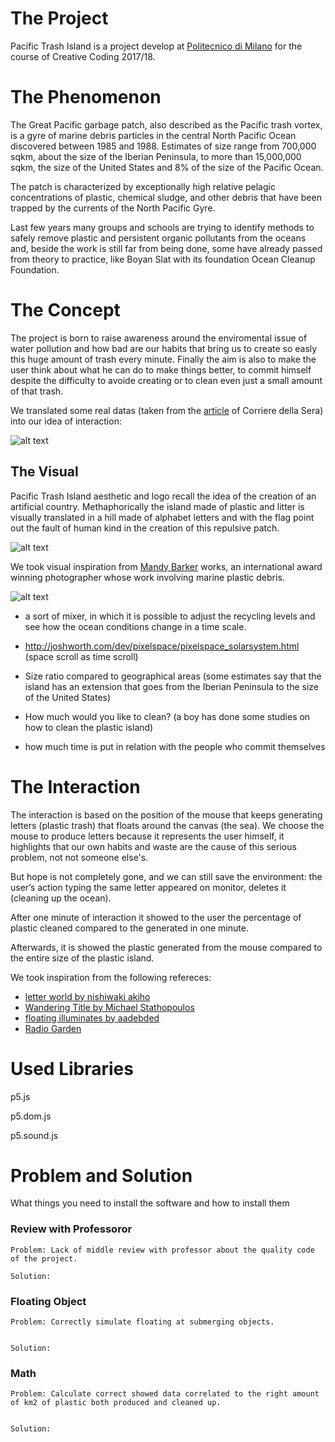 # The Project
Pacific Trash Island is a project develop at [Politecnico di Milano](http://www.polimi.it) for the course of Creative Coding 2017/18.

# The Phenomenon
The Great Pacific garbage patch, also described as the Pacific trash vortex, is a gyre of marine debris particles in the central North Pacific Ocean discovered between 1985 and 1988. Estimates of size range from 700,000 sqkm, about the size of the Iberian Peninsula, to more than 15,000,000 sqkm, the size of the United States and 8% of the size of the Pacific Ocean.

The patch is characterized by exceptionally high relative pelagic concentrations of plastic, chemical sludge, and other debris that have been trapped by the currents of the North Pacific Gyre.

Last few years many groups and schools are trying to identify methods to safely remove plastic and persistent organic pollutants from the oceans and, beside the work is still far from being done, some have already passed from theory to practice, like Boyan Slat with its foundation Ocean Cleanup Foundation.


# The Concept
The project is born to raise awareness around the enviromental issue of water pollution and how bad are our habits that bring us to create so easly this huge amount of trash every minute. Finally the aim is also to make the user think about what he can do to make things better, to commit himself despite the difficulty to avoide creating or to clean even just a small amount of that trash.

We translated some real datas (taken from the [article](http://www.corriere.it/ambiente/16_gennaio_20/plastica-oceano-peso-maggiore-pesci-2c73cafa-bf71-11e5-953f-faa14dcd94bb.shtml?refresh_ce-cp) of Corriere della Sera) into our idea of interaction:

![alt text](https://9roupnine.github.io/PacificTrashIsland/assets/translation.png)



## The Visual

Pacific Trash Island aesthetic and logo recall the idea of the creation of an artificial country.
Methaphorically the island made of plastic and litter is visually translated in a hill made of alphabet letters and with the flag point out the fault of human kind in the creation of this repulsive patch.

![alt text](https://9roupnine.github.io/PacificTrashIsland/assets/mood2.png)

We took visual inspiration from [Mandy Barker](http://mandy-barker.com/) works, an international award winning photographer whose work involving marine plastic debris.

![alt text](https://9roupnine.github.io/PacificTrashIsland/assets/mood1.png)

- a sort of mixer, in which it is possible to adjust the recycling levels and see how the ocean conditions change in a time scale.

- http://joshworth.com/dev/pixelspace/pixelspace_solarsystem.html (space scroll as time scroll)

- Size ratio compared to geographical areas (some 
estimates say that the island has an extension that goes from the Iberian Peninsula to the size of the United States)
- How much would you like to clean? (a boy has done some studies on how to clean the plastic island)
- how much time is put in relation with the people who commit themselves




# The Interaction
The interaction is based on the position of the mouse that keeps generating letters (plastic trash) that floats around the canvas (the sea). We choose the mouse to produce letters because it represents the user himself, it highlights that our own habits and waste are the cause of this serious problem, not not someone else's.

But hope is not completely gone, and we can still save the environment: the user’s action typing the same letter appeared on monitor, deletes it (cleaning up the ocean).

After one minute of interaction it showed to the user the percentage of plastic cleaned compared to the generated in one minute. 

Afterwards, it is showed the plastic generated from the mouse compared to the entire size of the plastic island.

We took inspiration from the following refereces:
* [letter world by nishiwaki akiho](https://www.openprocessing.org/sketch/79781)
* [Wandering Title by Michael Stathopoulos](https://www.openprocessing.org/sketch/104881)
* [floating illuminates by aadebded](https://www.openprocessing.org/sketch/381214)
* [Radio Garden](http://radio.garden/live/)

# Used Libraries

p5.js

p5.dom.js

p5.sound.js

# Problem and Solution

What things you need to install the software and how to install them

### Review with Professoror

```
Problem: Lack of middle review with professor about the quality code of the project.

```

```
Solution:
```
### Floating Object

```
Problem: Correctly simulate floating at submerging objects. 


```

```
Solution:
```

### Math

```
Problem: Calculate correct showed data correlated to the right amount of km2 of plastic both produced and cleaned up.


```

```
Solution:
```
